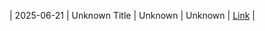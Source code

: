 | 2025-06-21 | Unknown Title | Unknown | Unknown | [Link](https://leetcode.com/problems/add-two-numbers/) |
